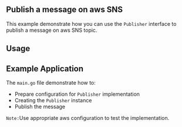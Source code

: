 ## Publish a message on aws SNS
This example demonstrate how you can use the `Publisher` interface to publish a message on aws SNS topic.

Usage  
-
Example Application
-
The `main.go` file demonstrate how to:

- Prepare configuration for `Publisher` implementation
- Creating the `Publisher` instance
- Publish the message 

`Note:`Use appropriate aws configuration to test the implementation.   